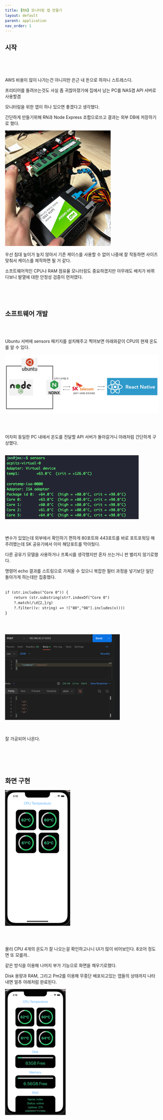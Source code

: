 ```yaml
---
title: [RN] 모니터링 앱 만들기
layout: default
parent: application
nav_order: 1
---
```


## 시작

<br/><br/><br/>

AWS 비용이 많이 나가는건 아니지만 은근 내 돈으로 하자니 스트레스다.

프리티어를 돌려쓰는것도 사실 좀 귀찮아졌기에 집에서 남는 PC를 NAS겸 API 서버로 사용할겸

모니터링을 위한 앱이 하나 있으면 좋겠다고 생각했다.


간단하게 만들기위해 RN과 Node Express 조합으로쓰고 결과는 외부 DB에 저장하기로 했다.

![img](../assets/application/monitoring-1.png)

우선 침대 높이가 높지 않아서 기존 케이스를 사용할 수 없어 나중에 잘 작동하면 사이즈 맞춰서 케이스를 제작하면 될 거 같다.

소프트웨어적인 CPU나 RAM 점유율 모니터링도 중요하겠지만 아무래도 배치가 바뀌다보니 발열에 대한 안정성 검증이 먼저였다.


<br/><br/><br/>

## 소프트웨어 개발

<br/><br/>


Ubuntu 서버에 sensors 패키지를 설치해주고 찍어보면 아래와같이 CPU의 현재 온도를 알 수 있다.

![img](../assets/application/monitoring-2.png)

<br/><br/>

어차피 동일한 PC 내에서 온도를 전달할 API 서버가 돌아갈거니 아래처럼 간단하게 구상했다.
<br/><br/>

![img](../assets/application/monitoring-3.png)

<br/><br/>
변수가 있었는데 외부에서 확인하기 편하게 80포트와 443포트를 바로 포트포워딩 해주려했는데 SK 공유기에서 이미 해당포트를 막아뒀다.

다른 공유기 모델을 사용하거나 프록시를 생각했지만 혼자 쓰는거니 판 벌리지 않기로했다.

명령어 echo 결과를 스트링으로 가져올 수 있으니 복잡한 필터 과정을 넣기보단 일단 돌아가게 하는데만 집중했다.

<code>
if (str.includes("Core 0")) {
    return (str.substring(str?.indexOf("Core 0")
    ?.match(/\d{2,}/g)
    ?.filter((v: string) => !["80","98"].includes(v))))
}
</code>

<br/><br/>

![img](../assets/application/monitoring-4.png)

<br/><br/>
잘 가공되어 나온다.

<br/><br/>
<br/><br/>
## 화면 구현

![img](../assets/application/monitoring-5.png)

<br/><br/>

물리 CPU 4개의 온도가 잘 나오는걸 확인하고나니 UI가 많이 비어보인다. 8코어 정도면 또 모를까..

같은 방식을 이용해 나머지 부가 기능으로 화면을 채우기로했다.

Disk 용량과 RAM, 그리고 Pm2를 이용해 무중단 배포되고있는 앱들의 상태까지 나타내면 얼추 아래처럼 완료된다.

![img](../assets/application/monitoring-6.png)